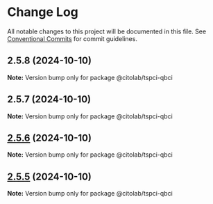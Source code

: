 # Change Log

All notable changes to this project will be documented in this file.
See [Conventional Commits](https://conventionalcommits.org) for commit guidelines.

## 2.5.8 (2024-10-10)

**Note:** Version bump only for package @citolab/tspci-qbci





## 2.5.7 (2024-10-10)

**Note:** Version bump only for package @citolab/tspci-qbci





## [2.5.6](https://github.com/Citolab/tspci/compare/v2.5.5...v2.5.6) (2024-10-10)

**Note:** Version bump only for package @citolab/tspci-qbci





## [2.5.5](https://github.com/Citolab/tspci/compare/v2.5.4...v2.5.5) (2024-10-10)

**Note:** Version bump only for package @citolab/tspci-qbci
